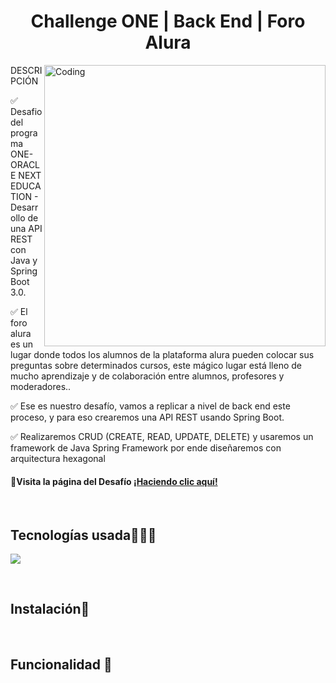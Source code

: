 <h1 align="center">Challenge ONE | Back End | Foro Alura </h1>
<img align="right" alt="Coding" width="450" src="https://www.servicetonic.com/wp-content/uploads/2020/10/API-Interface-Servicetonic.png">

>
<p align="left">
 DESCRIPCIÓN
  
 ✅ Desafio del programa ONE-ORACLE NEXT EDUCATION  - Desarrollo de una API REST con Java y Spring Boot 3.0.

 ✅ El foro alura es un lugar donde todos los alumnos de la plataforma alura pueden colocar sus preguntas sobre determinados cursos, este mágico lugar está lleno de mucho aprendizaje y de colaboración entre alumnos, profesores y moderadores..

✅ Ese es nuestro desafío, vamos a replicar a nivel de back end este proceso, y para eso crearemos una API REST usando Spring Boot.

✅ Realizaremos CRUD (CREATE, READ, UPDATE, DELETE) y usaremos un framework de Java Spring Framework por ende diseñaremos con arquitectura hexagonal

#### 📃Visita la página del Desafío [¡Haciendo clic aquí!](https://www.aluracursos.com/challenges/oracle-one-back-end/aluraforo) 

<p/>
<br>

<h2 >Tecnologías usada👨🏻‍💻</h2>
<!--tech stack icons-->
<p>
  <a href="https://skillicons.dev">
    <img src="https://skillicons.dev/icons?i=java,spring,idea,maven,mysql,postman,git,github&perline=6" />
  </a>
</p>
<br>
<h2>Instalación📌</h2>
<br>
<h2>Funcionalidad 🔎</h2>


